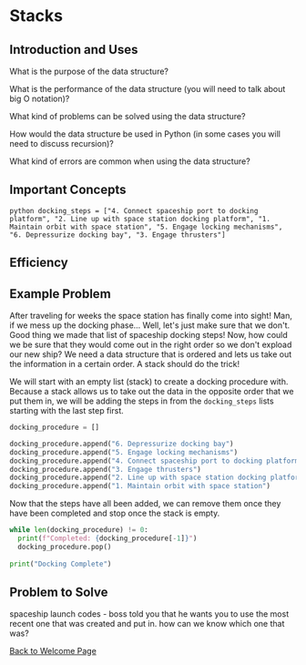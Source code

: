 # Stacks

## Introduction and Uses

What is the purpose of the data structure?

What is the performance of the data structure (you will need to talk about big O notation)?

What kind of problems can be solved using the data structure?

How would the data structure be used in Python (in some cases you will need to discuss recursion)?

What kind of errors are common when using the data structure?

## Important Concepts

```python docking_steps = ["4. Connect spaceship port to docking platform", "2. Line up with space station docking platform", "1. Maintain orbit with space station", "5. Engage locking mechanisms", "6. Depressurize docking bay", "3. Engage thrusters"]```

## Efficiency

## Example Problem
After traveling for weeks the space station has finally come into sight! Man, if we mess up the docking phase... Well, let's just make sure that we don't. Good thing we made that list of spaceship docking steps! Now, how could we be sure that they would come out in the right order so we don't expload our new ship? We need a data structure that is ordered and lets us take out the information in a certain order. A stack should do the trick!

We will start with an empty list (stack) to create a docking procedure with. Because a stack allows us to take out the data in the opposite order that we put them in, we will be adding the steps in from the `docking_steps` lists starting with the last step first.

```python
docking_procedure = []

docking_procedure.append("6. Depressurize docking bay")
docking_procedure.append("5. Engage locking mechanisms")
docking_procedure.append("4. Connect spaceship port to docking platform")
docking_procedure.append("3. Engage thrusters")
docking_procedure.append("2. Line up with space station docking platform")
docking_procedure.append("1. Maintain orbit with space station")
```

Now that the steps have all been added, we can remove them once they have been completed and stop once the stack is empty.

```python
while len(docking_procedure) != 0:
  print(f"Completed: {docking_procedure[-1]}")
  docking_procedure.pop()
  
print("Docking Complete")
```

## Problem to Solve
spaceship launch codes - boss told you that he wants you to use the most recent one that was created and put in. how can we know which one that was?

[Back to Welcome Page](https://github.com/katereclark/data_structures_tutorial/blob/main/0-welcome.md)
